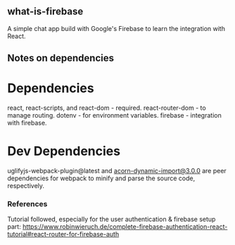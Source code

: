 ## what-is-firebase

A simple chat app build with Google's Firebase to learn the integration with React.

## Notes on dependencies

# Dependencies
react, react-scripts, and react-dom - required.
react-router-dom - to manage routing.
dotenv - for environment variables.
firebase - integration with firebase.

# Dev Dependencies

uglifyjs-webpack-plugin@latest and acorn-dynamic-import@3.0.0 are peer dependencies for webpack to minify and parse the source code, respectively.

### References

Tutorial followed, especially for the user authentication & firebase setup part: https://www.robinwieruch.de/complete-firebase-authentication-react-tutorial#react-router-for-firebase-auth